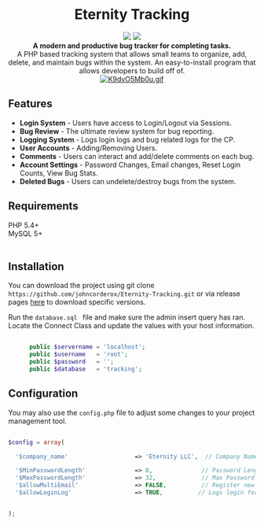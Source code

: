 
<h1 align="center">Eternity Tracking</h1>
<p align="center">
<img src="https://img.shields.io/github/release/johncorderox/Eternity-Tracking.svg">
<img src="https://img.shields.io/github/commits-since/johncorderox/Eternity-Tracking/v.2.0.svg">
<br>
<strong>A modern and productive bug tracker for completing tasks.</strong><br>
A PHP based tracking system that allows small teams to organize, add, delete, and maintain bugs within the system. An easy-to-install program that allows developers to build off of.<br>
<a href="https://gifyu.com/image/zHW2"><img src="https://gifyu.com/images/K9dvO5Mb0u.gif" alt="K9dvO5Mb0u.gif" border="0" /></a><br />


## Features
- **Login System** - Users have access to Login/Logout via Sessions. 
- **Bug Review** - The ultimate review system for bug reporting.
- **Logging System** - Logs login logs and bug related logs for the CP.
- **User Accounts** - Adding/Removing Users.
- **Comments** - Users can interact and add/delete comments on each bug. 
- **Account Settings** - Password Changes, Email changes, Reset Login Counts, View Bug Stats.
- **Deleted Bugs** - Users can undelete/destroy bugs from the system.


## Requirements
PHP 5.4+ <br>
MySQL 5+<br>
<br>

## Installation

You can download the project using git clone ```https://github.com/johncorderox/Eternity-Tracking.git``` or via release pages <a href="https://github.com/johncorderox/Eternity-Tracking/releases/tag/v.2.0">here</a> to download specific versions.

Run the `database.sql ` file and make sure the admin insert query has ran.<br>
Locate the Connect Class and update the values with your host information.<br>


```php

      public $servername = 'localhost';
      public $username   = 'root';
      public $password   = '';
      public $database   = 'tracking';

```

## Configuration 

You may also use the `config.php` file to adjust some changes to your project management tool.

```php

$config = array(

  '$company_name'                   => 'Eternity LLC',  // Company Name for main module

  '$MinPasswordLength'              => 8,              // Password Length variable
  '$MaxPasswordLength'              => 32,             // Max Password Legnth.
  '$allowMultiEmail'                => FALSE,          // Register new accounts with the same emails.
  '$allowLoginLog'                  => TRUE,          // Logs login for success and fail


);

```
